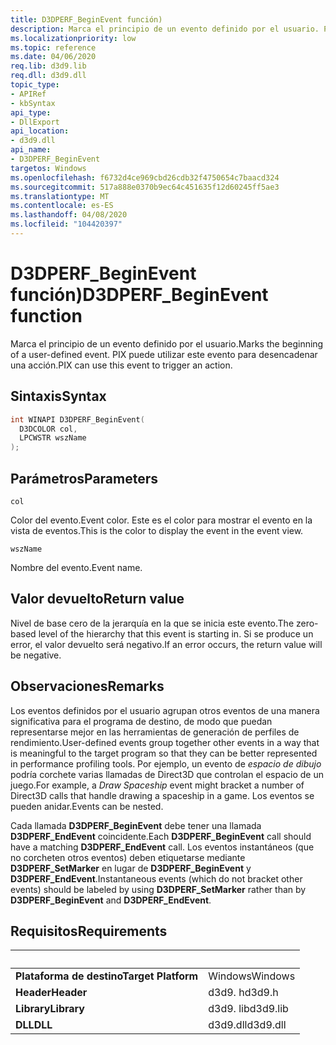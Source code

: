 ```yaml
---
title: D3DPERF_BeginEvent función)
description: Marca el principio de un evento definido por el usuario. PIX puede utilizar este evento para desencadenar una acción.
ms.localizationpriority: low
ms.topic: reference
ms.date: 04/06/2020
req.lib: d3d9.lib
req.dll: d3d9.dll
topic_type:
- APIRef
- kbSyntax
api_type:
- DllExport
api_location:
- d3d9.dll
api_name:
- D3DPERF_BeginEvent
targetos: Windows
ms.openlocfilehash: f6732d4ce969cbd26cdb32f4750654c7baacd324
ms.sourcegitcommit: 517a888e0370b9ec64c451635f12d60245ff5ae3
ms.translationtype: MT
ms.contentlocale: es-ES
ms.lasthandoff: 04/08/2020
ms.locfileid: "104420397"
---
```

# <a name="d3dperf_beginevent-function"></a><span data-ttu-id="6c1ab-104">D3DPERF_BeginEvent función)</span><span class="sxs-lookup"><span data-stu-id="6c1ab-104">D3DPERF_BeginEvent function</span></span>

<span data-ttu-id="6c1ab-105">Marca el principio de un evento definido por el usuario.</span><span class="sxs-lookup"><span data-stu-id="6c1ab-105">Marks the beginning of a user-defined event.</span></span> <span data-ttu-id="6c1ab-106">PIX puede utilizar este evento para desencadenar una acción.</span><span class="sxs-lookup"><span data-stu-id="6c1ab-106">PIX can use this event to trigger an action.</span></span>

## <a name="syntax"></a><span data-ttu-id="6c1ab-107">Sintaxis</span><span class="sxs-lookup"><span data-stu-id="6c1ab-107">Syntax</span></span>

```cpp
int WINAPI D3DPERF_BeginEvent(
  D3DCOLOR col,
  LPCWSTR wszName
);
```

## <a name="parameters"></a><span data-ttu-id="6c1ab-108">Parámetros</span><span class="sxs-lookup"><span data-stu-id="6c1ab-108">Parameters</span></span>

`col`

<span data-ttu-id="6c1ab-109">Color del evento.</span><span class="sxs-lookup"><span data-stu-id="6c1ab-109">Event color.</span></span> <span data-ttu-id="6c1ab-110">Este es el color para mostrar el evento en la vista de eventos.</span><span class="sxs-lookup"><span data-stu-id="6c1ab-110">This is the color to display the event in the event view.</span></span>

`wszName`

<span data-ttu-id="6c1ab-111">Nombre del evento.</span><span class="sxs-lookup"><span data-stu-id="6c1ab-111">Event name.</span></span>

## <a name="return-value"></a><span data-ttu-id="6c1ab-112">Valor devuelto</span><span class="sxs-lookup"><span data-stu-id="6c1ab-112">Return value</span></span>

<span data-ttu-id="6c1ab-113">Nivel de base cero de la jerarquía en la que se inicia este evento.</span><span class="sxs-lookup"><span data-stu-id="6c1ab-113">The zero-based level of the hierarchy that this event is starting in.</span></span> <span data-ttu-id="6c1ab-114">Si se produce un error, el valor devuelto será negativo.</span><span class="sxs-lookup"><span data-stu-id="6c1ab-114">If an error occurs, the return value will be negative.</span></span>

## <a name="remarks"></a><span data-ttu-id="6c1ab-115">Observaciones</span><span class="sxs-lookup"><span data-stu-id="6c1ab-115">Remarks</span></span>

<span data-ttu-id="6c1ab-116">Los eventos definidos por el usuario agrupan otros eventos de una manera significativa para el programa de destino, de modo que puedan representarse mejor en las herramientas de generación de perfiles de rendimiento.</span><span class="sxs-lookup"><span data-stu-id="6c1ab-116">User-defined events group together other events in a way that is meaningful to the target program so that they can be better represented in performance profiling tools.</span></span> <span data-ttu-id="6c1ab-117">Por ejemplo, un evento de *espacio de dibujo* podría corchete varias llamadas de Direct3D que controlan el espacio de un juego.</span><span class="sxs-lookup"><span data-stu-id="6c1ab-117">For example, a *Draw Spaceship* event might bracket a number of Direct3D calls that handle drawing a spaceship in a game.</span></span> <span data-ttu-id="6c1ab-118">Los eventos se pueden anidar.</span><span class="sxs-lookup"><span data-stu-id="6c1ab-118">Events can be nested.</span></span>

<span data-ttu-id="6c1ab-119">Cada llamada **D3DPERF_BeginEvent** debe tener una llamada **D3DPERF_EndEvent** coincidente.</span><span class="sxs-lookup"><span data-stu-id="6c1ab-119">Each **D3DPERF_BeginEvent** call should have a matching **D3DPERF_EndEvent** call.</span></span> <span data-ttu-id="6c1ab-120">Los eventos instantáneos (que no corcheten otros eventos) deben etiquetarse mediante **D3DPERF_SetMarker** en lugar de **D3DPERF_BeginEvent** y **D3DPERF_EndEvent**.</span><span class="sxs-lookup"><span data-stu-id="6c1ab-120">Instantaneous events (which do not bracket other events) should be labeled by using **D3DPERF_SetMarker** rather than by **D3DPERF_BeginEvent** and **D3DPERF_EndEvent**.</span></span>

## <a name="requirements"></a><span data-ttu-id="6c1ab-121">Requisitos</span><span class="sxs-lookup"><span data-stu-id="6c1ab-121">Requirements</span></span>
| &nbsp; | &nbsp; |
| ---- |:---- |
| <span data-ttu-id="6c1ab-122">**Plataforma de destino**</span><span class="sxs-lookup"><span data-stu-id="6c1ab-122">**Target Platform**</span></span> | <span data-ttu-id="6c1ab-123">Windows</span><span class="sxs-lookup"><span data-stu-id="6c1ab-123">Windows</span></span> |
| <span data-ttu-id="6c1ab-124">**Header**</span><span class="sxs-lookup"><span data-stu-id="6c1ab-124">**Header**</span></span> | <span data-ttu-id="6c1ab-125">d3d9. h</span><span class="sxs-lookup"><span data-stu-id="6c1ab-125">d3d9.h</span></span> |
| <span data-ttu-id="6c1ab-126">**Library**</span><span class="sxs-lookup"><span data-stu-id="6c1ab-126">**Library**</span></span> | <span data-ttu-id="6c1ab-127">d3d9. lib</span><span class="sxs-lookup"><span data-stu-id="6c1ab-127">d3d9.lib</span></span> |
| <span data-ttu-id="6c1ab-128">**DLL**</span><span class="sxs-lookup"><span data-stu-id="6c1ab-128">**DLL**</span></span> | <span data-ttu-id="6c1ab-129">d3d9.dll</span><span class="sxs-lookup"><span data-stu-id="6c1ab-129">d3d9.dll</span></span> |
